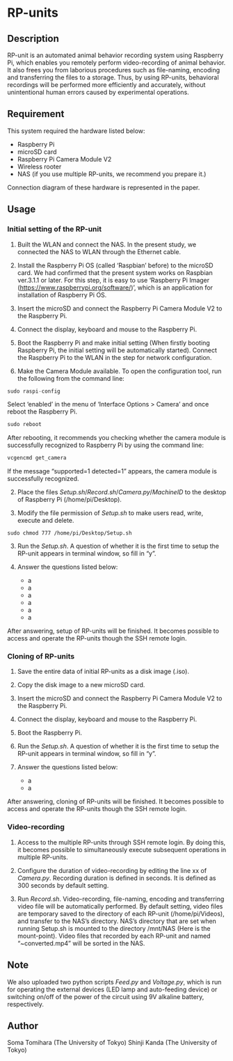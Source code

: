 # RP-units

## Description
 RP-unit is an automated animal behavior recording system using Raspberry Pi, which enables you remotely perform video-recording of animal behavior. It also frees you from laborious procedures such as file-naming, encoding and transferring the files to a storage. Thus, by using RP-units, behavioral recordings will be performed more efficiently and accurately, without unintentional human errors caused by experimental operations. 
 
## Requirement
 This system required the hardware listed below:
   -	Raspberry Pi
   -	microSD card
   -	Raspberry Pi Camera Module V2
   -	Wireless rooter
   -	NAS (if you use multiple RP-units, we recommend you prepare it.)
 
 Connection diagram of these hardware is represented in the paper.
 
## Usage
### Initial setting of the RP-unit
1.	Built the WLAN and connect the NAS. In the present study, we connected the NAS to WLAN through the Ethernet cable.

1.	Install the Raspberry Pi OS (called ‘Raspbian’ before) to the microSD card. We had confirmed that the present system works on Raspbian ver.3.1.1 or later. For this step, it is easy to use ‘Raspberry Pi Imager (https://www.raspberrypi.org/software/)’, which is an application for installation of Raspberry Pi OS.

1.	Insert the microSD and connect the Raspberry Pi Camera Module V2 to the Raspberry Pi.

1.	Connect the display, keyboard and mouse to the Raspberry Pi. 

1.	Boot the Raspberry Pi and make initial setting (When firstly booting Raspberry Pi, the initial setting will be automatically started). Connect the Raspberry Pi to the WLAN in the step for network configuration.

1.	Make the Camera Module available. To open the configuration tool, run the following from the command line:
   ```python
   sudo raspi-config
   ```
   Select ‘enabled’ in the menu of ‘Interface Options > Camera’ and once reboot the Raspberry Pi.
   ```python
   sudo reboot
   ```
   After rebooting, it recommends you checking whether the camera module is successfully recognized to Raspberry Pi by using the command line:
   ```python
   vcgencmd get_camera
   ```
   If the message “supported=1 detected=1” appears, the camera module is successfully recognized.

2.	Place the files *Setup.sh*/*Record.sh*/*Camera.py*/*MachineID* to the desktop of Raspberry Pi (/home/pi/Desktop).

2.	Modify the file permission of *Setup.sh* to make users read, write, execute and delete.
   ```
   sudo chmod 777 /home/pi/Desktop/Setup.sh
   ```
   
3.	Run the *Setup.sh*. A question of whether it is the first time to setup the RP-unit appears in terminal window, so fill in “y”.

3.	Answer the questions listed below:
    - a
    - a
    - a
    - a
    - a
    - a

  After answering, setup of RP-units will be finished. It becomes possible to access and operate the 
  RP-units though the SSH remote login.

### Cloning of RP-units
1.	Save the entire data of initial RP-units as a disk image (.iso).

2.	Copy the disk image to a new microSD card.

3.	Insert the microSD and connect the Raspberry Pi Camera Module V2 to the Raspberry Pi.

4.	Connect the display, keyboard and mouse to the Raspberry Pi. 

5.	Boot the Raspberry Pi.

6.	Run the *Setup.sh*. A question of whether it is the first time to setup the RP-unit appears in terminal window, so fill in “y”.

7.	Answer the questions listed below:
    - a
    - a
    
   After answering, cloning of RP-units will be finished. It becomes possible to access and operate the RP-units though the SSH remote login.

### Video-recording
1.	Access to the multiple RP-units through SSH remote login. By doing this, it becomes possible to simultaneously execute subsequent operations in multiple RP-units.

2.	Configure the duration of video-recording by editing the line xx of *Camera.py*. Recording duration is defined in seconds. It is defined as 300 seconds by default setting.

3.	Run *Record.sh*. Video-recording, file-naming, encoding and transferring video file will be automatically performed. By default setting, video files are temporary saved to the directory of each RP-unit (/home/pi/Videos), and transfer to the NAS’s directory. NAS’s directory that are set when running Setup.sh is mounted to the directory /mnt/NAS (Here is the mount-point). Video files that recorded by each RP-unit and named “~converted.mp4” will be sorted in the NAS.


## Note
 We also uploaded two python scripts *Feed.py* and *Voltage.py*, which is run for operating the external devices (LED lamp and auto-feeding device) or switching on/off of the power of the circuit using 9V alkaline battery, respectively.

## Author
  Soma Tomihara (The University of Tokyo)
  Shinji Kanda (The University of Tokyo)
